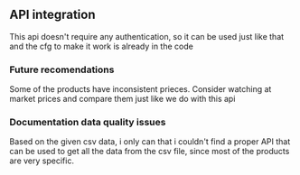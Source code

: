 ## API integration
This api doesn't require any authentication, so it can be used just like that and the cfg to make it work is already in the code

### Future recomendations
Some of the products have inconsistent prieces. Consider watching at market prices and compare them just like we do with this api

### Documentation data quality issues
Based on the given csv data, i only can that i couldn't find a proper API that can be used to get all the data from the csv file, since
most of the products are very specific.